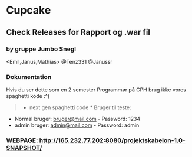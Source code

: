 # Cupcake
## Check Releases for Rapport og .war fil
### by gruppe Jumbo Snegl 
<Emil,Janus,Mathias>
@Tenz331 @Janussr

### Dokumentation
Hvis du ser dette som en 2 semester Programmør på CPH brug ikke vores spaghetti kode :^)
> * next gen spaghetti code *
Bruger til teste:
* Normal bruger: bruger@mail.com - Password: 1234
* admin bruger: admin@mail.com - Password: admin
### WEBPAGE: http://165.232.77.202:8080/projektskabelon-1.0-SNAPSHOT/

